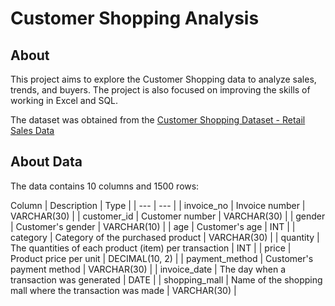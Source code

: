 # Customer Shopping Analysis

## About

This project aims to explore the Customer Shopping data to analyze sales, trends, and buyers. The project is also focused on improving the skills of working in Excel and SQL. 

The dataset was obtained from the [Customer Shopping Dataset - Retail Sales Data](https://www.kaggle.com/datasets/mehmettahiraslan/customer-shopping-dataset)

## About Data

The data contains 10 columns and 1500 rows:

 Column | Description | Type | 
| --- | --- |
| invoice_no | Invoice number | VARCHAR(30) |
| customer_id | Customer number | VARCHAR(30) |
| gender | Сustomer's gender | VARCHAR(10) |
| age | Customer's age | INT |
| category | Category of the purchased product | VARCHAR(30) |
| quantity | The quantities of each product (item) per transaction | INT |
| price | Product price per unit | DECIMAL(10, 2) |
| payment_method | Customer's payment method | VARCHAR(30) |
| invoice_date | The day when a transaction was generated | DATE |
| shopping_mall | Name of the shopping mall where the transaction was made | VARCHAR(30) |
